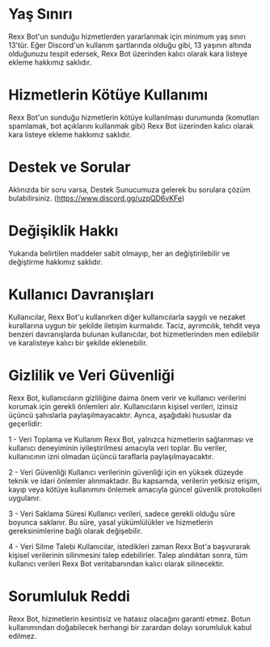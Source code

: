 # Yaş Sınırı
Rexx Bot'un sunduğu hizmetlerden yararlanmak için minimum yaş sınırı 13'tür. Eğer Discord'un kullanım şartlarında olduğu gibi, 13 yaşının altında olduğunuzu tespit edersek, Rexx Bot üzerinden kalıcı olarak kara listeye ekleme hakkımız saklıdır.

# Hizmetlerin Kötüye Kullanımı
Rexx Bot'un sunduğu hizmetlerin kötüye kullanılması durumunda (komutları spamlamak, bot açıklarını kullanmak gibi) Rexx Bot üzerinden kalıcı olarak kara listeye ekleme hakkımız saklıdır.

# Destek ve Sorular
Aklınızda bir soru varsa, Destek Sunucumuza gelerek bu sorulara çözüm bulabilirsiniz. (https://www.discord.gg/uzpQD6vKFe)

# Değişiklik Hakkı
Yukarıda belirtilen maddeler sabit olmayıp, her an değiştirilebilir ve değiştirme hakkımız saklıdır.

# Kullanıcı Davranışları
Kullanıcılar, Rexx Bot'u kullanırken diğer kullanıcılarla saygılı ve nezaket kurallarına uygun bir şekilde iletişim kurmalıdır. Taciz, ayrımcılık, tehdit veya benzeri davranışlarda bulunan kullanıcılar, bot hizmetlerinden men edilebilir ve karalisteye kalıcı bir şekilde eklenebilir.

# Gizlilik ve Veri Güvenliği

Rexx Bot, kullanıcıların gizliliğine daima önem verir ve kullanıcı verilerini korumak için gerekli önlemleri alır. Kullanıcıların kişisel verileri, izinsiz üçüncü şahıslarla paylaşılmayacaktır. Ayrıca, aşağıdaki hususlar da geçerlidir:

1 - Veri Toplama ve Kullanım
Rexx Bot, yalnızca hizmetlerin sağlanması ve kullanıcı deneyiminin iyileştirilmesi amacıyla veri toplar. Bu veriler, kullanıcının izni olmadan üçüncü taraflarla paylaşılmayacaktır.

2 - Veri Güvenliği
Kullanıcı verilerinin güvenliği için en yüksek düzeyde teknik ve idari önlemler alınmaktadır. Bu kapsamda, verilerin yetkisiz erişim, kayıp veya kötüye kullanımını önlemek amacıyla güncel güvenlik protokolleri uygulanır.

3 - Veri Saklama Süresi
Kullanıcı verileri, sadece gerekli olduğu süre boyunca saklanır. Bu süre, yasal yükümlülükler ve hizmetlerin gereksinimlerine bağlı olarak değişebilir.

4 - Veri Silme Talebi
Kullanıcılar, istedikleri zaman Rexx Bot'a başvurarak kişisel verilerinin silinmesini talep edebilirler. Talep alındıktan sonra, tüm kullanıcı verileri Rexx Bot veritabanından kalıcı olarak silinecektir.


# Sorumluluk Reddi
Rexx Bot, hizmetlerin kesintisiz ve hatasız olacağını garanti etmez. Botun kullanımından doğabilecek herhangi bir zarardan dolayı sorumluluk kabul edilmez.
